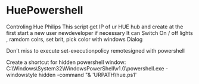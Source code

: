 # HuePowershell
Controling Hue Philips 
This script get IP of ur HUE hub and create at the first start a new user newdeveloper if necessary
It can Switch On / off lights , ramdom colrs, set brit, pick color with windows Dialog 

Don't miss to execute  set-executionpolicy remotesigned with powershell

Create a shortcut for hidden powershell window:
C:\Windows\System32\WindowsPowerShell\v1.0\powershell.exe -windowstyle hidden -command "& 'URPATH\hue.ps1'
